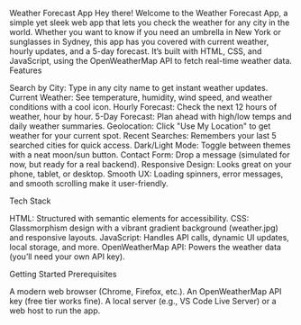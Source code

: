 Weather Forecast App
Hey there! Welcome to the Weather Forecast App, a simple yet sleek web app that lets you check the weather for any city in the world. Whether you want to know if you need an umbrella in New York or sunglasses in Sydney, this app has you covered with current weather, hourly updates, and a 5-day forecast. It’s built with HTML, CSS, and JavaScript, using the OpenWeatherMap API to fetch real-time weather data.
Features

Search by City: Type in any city name to get instant weather updates.
Current Weather: See temperature, humidity, wind speed, and weather conditions with a cool icon.
Hourly Forecast: Check the next 12 hours of weather, hour by hour.
5-Day Forecast: Plan ahead with high/low temps and daily weather summaries.
Geolocation: Click "Use My Location" to get weather for your current spot.
Recent Searches: Remembers your last 5 searched cities for quick access.
Dark/Light Mode: Toggle between themes with a neat moon/sun button.
Contact Form: Drop a message (simulated for now, but ready for a real backend).
Responsive Design: Looks great on your phone, tablet, or desktop.
Smooth UX: Loading spinners, error messages, and smooth scrolling make it user-friendly.

Tech Stack

HTML: Structured with semantic elements for accessibility.
CSS: Glassmorphism design with a vibrant gradient background (weather.jpg) and responsive layouts.
JavaScript: Handles API calls, dynamic UI updates, local storage, and more.
OpenWeatherMap API: Powers the weather data (you’ll need your own API key).

Getting Started
Prerequisites

A modern web browser (Chrome, Firefox, etc.).
An OpenWeatherMap API key (free tier works fine).
A local server (e.g., VS Code Live Server) or a web host to run the app.